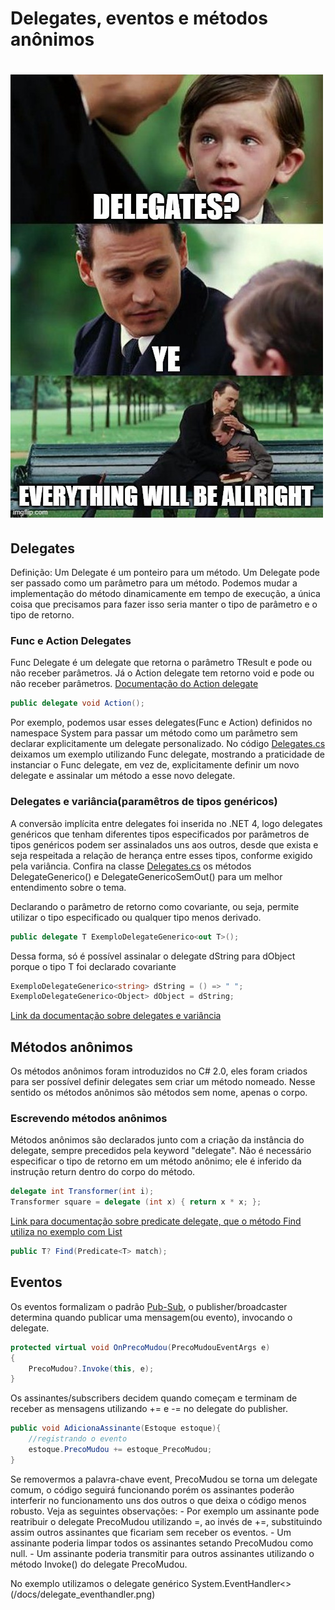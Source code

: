 # Delegates, eventos e métodos anônimos
![Delegates, eventos e métodos anônimos](/docs/meme.jpeg) 
=========

## Delegates

Definição: Um Delegate é um ponteiro para um método. Um Delegate pode ser passado como um parâmetro para um método. Podemos mudar a implementação do método dinamicamente em tempo de execução, a única coisa que precisamos para fazer isso seria manter o tipo de parâmetro e o tipo de retorno.
### Func e Action Delegates

Func<TResult> Delegate é um delegate que retorna o parâmetro TResult e pode ou não receber parâmetros.
Já o Action delegate tem retorno void e pode ou não receber parâmetros.
[Documentação do Action delegate](https://docs.microsoft.com/en-us/dotnet/api/system.action?view=net-6.0)
~~~cs
public delegate void Action();
~~~
Por exemplo, podemos usar esses delegates(Func e Action) definidos no namespace System para passar um método como um parâmetro sem declarar explicitamente um delegate personalizado.
No código [Delegates.cs](Delegates.cs) deixamos um exemplo utilizando Func delegate, mostrando a praticidade de instanciar o Func delegate, em vez de, explicitamente definir um novo delegate e assinalar um método a esse novo delegate.


### Delegates e variância(paramêtros de tipos genéricos)

A conversão implícita entre delegates foi inserida no .NET 4, logo delegates genéricos que tenham diferentes tipos especificados por parâmetros de tipos genéricos podem ser assinalados uns aos outros, desde que exista e seja respeitada a relação de herança entre esses tipos, conforme exigido pela variância.
Confira na classe [Delegates.cs](Delegates.cs) os métodos DelegateGenerico() e DelegateGenericoSemOut() para um melhor entendimento sobre o tema.

Declarando o parâmetro de retorno como covariante, ou seja, permite utilizar o tipo especificado ou qualquer tipo menos derivado.
~~~cs
public delegate T ExemploDelegateGenerico<out T>();
~~~

Dessa forma, só é possível assinalar o delegate dString para dObject porque o tipo T foi declarado covariante
~~~cs
ExemploDelegateGenerico<string> dString = () => " ";
ExemploDelegateGenerico<Object> dObject = dString;
~~~

[Link da documentação sobre delegates e variância](https://docs.microsoft.com/en-us/dotnet/csharp/programming-guide/concepts/covariance-contravariance/variance-in-delegates)

## Métodos anônimos
Os métodos anônimos foram introduzidos no C# 2.0, eles foram criados para ser possível definir delegates sem criar um método nomeado. Nesse sentido os métodos anônimos são métodos sem nome, apenas o corpo.

### Escrevendo métodos anônimos

Métodos anônimos são declarados junto com a criação da instância do delegate, sempre precedidos pela keyword "delegate".
Não é necessário especificar o tipo de retorno em um método anônimo; ele é inferido da instrução return dentro do corpo do método.
~~~cs
delegate int Transformer(int i);
Transformer square = delegate (int x) { return x * x; };
~~~

[Link para documentação sobre predicate delegate, que o método Find utiliza no exemplo com List](https://docs.microsoft.com/en-us/dotnet/api/system.predicate-1?view=net-5.0)
~~~cs
public T? Find(Predicate<T> match);
~~~

## Eventos
Os eventos formalizam o padrão [Pub-Sub](https://en.wikipedia.org/wiki/Publish%E2%80%93subscribe_pattern), o publisher/broadcaster determina quando publicar uma mensagem(ou evento), invocando o delegate.
~~~cs
protected virtual void OnPrecoMudou(PrecoMudouEventArgs e)
{
    PrecoMudou?.Invoke(this, e);
}
~~~
Os assinantes/subscribers decidem quando começam e terminam de receber as mensagens utilizando += e -= no delegate do publisher.
~~~cs
public void AdicionaAssinante(Estoque estoque){
    //registrando o evento
    estoque.PrecoMudou += estoque_PrecoMudou;
}
~~~
Se removermos a palavra-chave event, PrecoMudou se torna um delegate comum, o código seguirá funcionando porém os assinantes poderão interferir no funcionamento uns dos outros o que deixa o código menos robusto. Veja as seguintes observações:
    - Por exemplo um assinante pode reatribuir o delegate PrecoMudou utilizando =, ao invés de +=, substituindo assim outros assinantes que ficariam sem receber os eventos.
    - Um assinante poderia limpar todos os assinantes setando PrecoMudou como null.
    - Um assinante poderia transmitir para outros assinantes utilizando o método Invoke() do delegate PrecoMudou.

No exemplo utilizamos o delegate genérico System.EventHandler<>
(/docs/delegate_eventhandler.png)     
